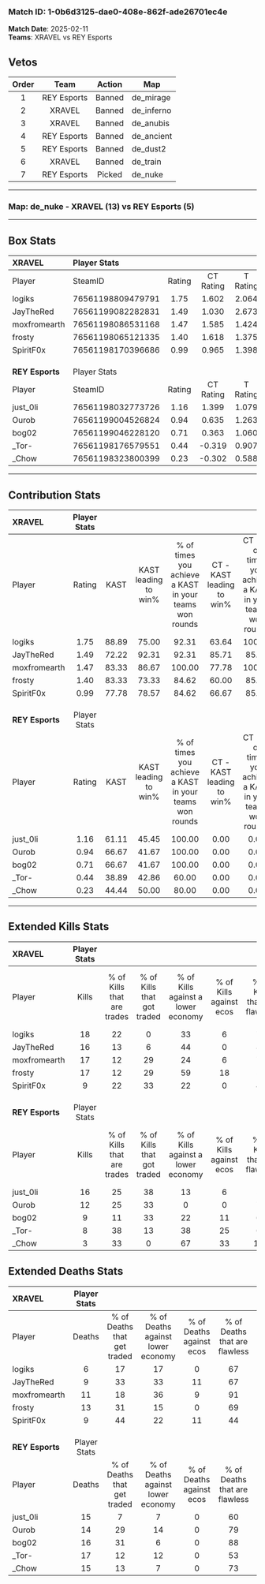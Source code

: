 ### Match ID: 1-0b6d3125-dae0-408e-862f-ade26701ec4e  
**Match Date**: 2025-02-11  
**Teams**: XRAVEL vs REY Esports  

## Vetos  

| Order | Team | Action | Map |
| :---: | :--: | :----: | --- |
| 1 | REY Esports | Banned | de_mirage |
| 2 | XRAVEL | Banned | de_inferno |
| 3 | XRAVEL | Banned | de_anubis |
| 4 | REY Esports | Banned | de_ancient |
| 5 | REY Esports | Banned | de_dust2 |
| 6 | XRAVEL | Banned | de_train |
| 7 | REY Esports | Picked | de_nuke |

---  

### **Map**: de_nuke - XRAVEL (13) vs REY Esports (5)  
---  

## Box Stats  

| **XRAVEL**      | Player Stats      |        |           |          |       |       |       |         |        |      |     |
| :- | :- | :-: | :-: | :-: | :-: | :-: | :-: | :-: | :-: | :-: | :-: |
| Player          | SteamID           | Rating | CT Rating | T Rating | KAST  |  ADR  | Kills | Assists | Deaths | K/D  | HS% |
| logiks          | 76561198809479791 |  1.75  |   1.602   |  2.064   | 88.89 | 99.1  |  18   |    7    |   6    | 3.00 | 33  |
| JayTheRed       | 76561199082282831 |  1.49  |   1.030   |  2.673   | 72.22 | 103.7 |  16   |   12    |   9    | 1.78 | 62  |
| moxfromearth    | 76561198086531168 |  1.47  |   1.585   |  1.424   | 83.33 | 91.9  |  17   |    3    |   11   | 1.55 | 35  |
| frosty          | 76561198065121335 |  1.40  |   1.618   |  1.375   | 83.33 | 87.7  |  17   |    4    |   13   | 1.31 | 29  |
| SpiritF0x       | 76561198170396686 |  0.99  |   0.965   |  1.398   | 77.78 | 55.9  |   9   |    3    |   9    | 1.00 | 44  |
|                 |                   |        |           |          |       |       |       |         |        |      |     |
|                 |                   |        |           |          |       |       |       |         |        |      |     |
|                 |                   |        |           |          |       |       |       |         |        |      |     |
| **REY Esports** | Player Stats      |        |           |          |       |       |       |         |        |      |     |
| Player          | SteamID           | Rating | CT Rating | T Rating | KAST  |  ADR  | Kills | Assists | Deaths | K/D  | HS% |
| just_0li        | 76561198032773726 |  1.16  |   1.399   |  1.079   | 61.11 | 99.6  |  16   |    1    |   15   | 1.07 | 37  |
| Ourob           | 76561199004526824 |  0.94  |   0.635   |  1.263   | 66.67 | 68.8  |  12   |    1    |   14   | 0.86 | 75  |
| bog02           | 76561199046228120 |  0.71  |   0.363   |  1.060   | 66.67 | 56.2  |   9   |    4    |   16   | 0.56 | 22  |
| _Tor-           | 76561198176579551 |  0.44  |  -0.319   |  0.907   | 38.89 | 60.5  |   8   |    3    |   17   | 0.47 | 62  |
| _Chow           | 76561198323800399 |  0.23  |  -0.302   |  0.588   | 44.44 | 33.6  |   3   |    6    |   15   | 0.20 | 100 |
---  

## Contribution Stats  

| **XRAVEL**      | Player Stats |       |                      |                                                        |                           |                                                             |                          |                                                            |
| :- | :-: | :-: | :-: | :-: | :-: | :-: | :-: | :-: |
| Player          |    Rating    | KAST  | KAST leading to win% | % of times you achieve a KAST in your teams won rounds | CT - KAST leading to win% | CT - % of times you achieve a KAST in your teams won rounds | T - KAST leading to win% | T - % of times you achieve a KAST in your teams won rounds |
| logiks          |     1.75     | 88.89 |        75.00         |                         92.31                          |           63.64           |                           100.00                            |          100.00          |                           83.33                            |
| JayTheRed       |     1.49     | 72.22 |        92.31         |                         92.31                          |           85.71           |                            85.71                            |          100.00          |                           100.00                           |
| moxfromearth    |     1.47     | 83.33 |        86.67         |                         100.00                         |           77.78           |                           100.00                            |          100.00          |                           100.00                           |
| frosty          |     1.40     | 83.33 |        73.33         |                         84.62                          |           60.00           |                            85.71                            |          100.00          |                           83.33                            |
| SpiritF0x       |     0.99     | 77.78 |        78.57         |                         84.62                          |           66.67           |                            85.71                            |          100.00          |                           83.33                            |
|                 |              |       |                      |                                                        |                           |                                                             |                          |                                                            |
|                 |              |       |                      |                                                        |                           |                                                             |                          |                                                            |
|                 |              |       |                      |                                                        |                           |                                                             |                          |                                                            |
| **REY Esports** | Player Stats |       |                      |                                                        |                           |                                                             |                          |                                                            |
| Player          |    Rating    | KAST  | KAST leading to win% | % of times you achieve a KAST in your teams won rounds | CT - KAST leading to win% | CT - % of times you achieve a KAST in your teams won rounds | T - KAST leading to win% | T - % of times you achieve a KAST in your teams won rounds |
| just_0li        |     1.16     | 61.11 |        45.45         |                         100.00                         |           0.00            |                            0.00                             |          62.50           |                           100.00                           |
| Ourob           |     0.94     | 66.67 |        41.67         |                         100.00                         |           0.00            |                            0.00                             |          55.56           |                           100.00                           |
| bog02           |     0.71     | 66.67 |        41.67         |                         100.00                         |           0.00            |                            0.00                             |          55.56           |                           100.00                           |
| _Tor-           |     0.44     | 38.89 |        42.86         |                         60.00                          |           0.00            |                            0.00                             |          42.86           |                           60.00                            |
| _Chow           |     0.23     | 44.44 |        50.00         |                         80.00                          |           0.00            |                            0.00                             |          57.14           |                           80.00                            |
---  

## Extended Kills Stats  

| **XRAVEL**      | Player Stats |                            |                            |                                    |                         |                              |                                 |                                       |                    |           |
| :- | :-: | :-: | :-: | :-: | :-: | :-: | :-: | :-: | :-: | :-: |
| Player          |    Kills     | % of Kills that are trades | % of Kills that got traded | % of Kills against a lower economy | % of Kills against ecos | % of Kills that are flawless | % of Kills that are close duels | % of Kills that are assisted by flash | Pistol Round Kills | AWP Kills |
| logiks          |      18      |             22             |             0              |                 33                 |            6            |              72              |               17                |                   0                   |         7          |     0     |
| JayTheRed       |      16      |             13             |             6              |                 44                 |            0            |              88              |                0                |                   0                   |         0          |     2     |
| moxfromearth    |      17      |             12             |             29             |                 24                 |            6            |              71              |                6                |                   0                   |         0          |     1     |
| frosty          |      17      |             12             |             29             |                 59                 |           18            |              59              |                0                |                  12                   |         0          |     1     |
| SpiritF0x       |      9       |             22             |             33             |                 22                 |            0            |              44              |                0                |                  11                   |         0          |     3     |
|                 |              |                            |                            |                                    |                         |                              |                                 |                                       |                    |           |
|                 |              |                            |                            |                                    |                         |                              |                                 |                                       |                    |           |
|                 |              |                            |                            |                                    |                         |                              |                                 |                                       |                    |           |
| **REY Esports** | Player Stats |                            |                            |                                    |                         |                              |                                 |                                       |                    |           |
| Player          |    Kills     | % of Kills that are trades | % of Kills that got traded | % of Kills against a lower economy | % of Kills against ecos | % of Kills that are flawless | % of Kills that are close duels | % of Kills that are assisted by flash | Pistol Round Kills | AWP Kills |
| just_0li        |      16      |             25             |             38             |                 13                 |            6            |              56              |                0                |                   6                   |         0          |     2     |
| Ourob           |      12      |             25             |             33             |                 0                  |            0            |              75              |                0                |                   0                   |         0          |     4     |
| bog02           |      9       |             11             |             33             |                 22                 |           11            |              67              |                0                |                   0                   |         2          |     0     |
| _Tor-           |      8       |             38             |             13             |                 38                 |           25            |              63              |               13                |                  25                   |         0          |     2     |
| _Chow           |      3       |             33             |             0              |                 67                 |           33            |             100              |                0                |                   0                   |         0          |     1     |
## Extended Deaths Stats  

| **XRAVEL**      | Player Stats |                             |                                   |                          |                               |                            |                           |               |
| :- | :-: | :-: | :-: | :-: | :-: | :-: | :-: | :-: |
| Player          |    Deaths    | % of Deaths that get traded | % of Deaths against lower economy | % of Deaths against ecos | % of Deaths that are flawless | % of Deaths that are close | % of Deaths while blinded | Deaths to AWP |
| logiks          |      6       |             17              |                17                 |            0             |              67               |             17             |             0             |       0       |
| JayTheRed       |      9       |             33              |                33                 |            11            |              67               |             0              |            11             |       0       |
| moxfromearth    |      11      |             18              |                36                 |            9             |              91               |             0              |             0             |       0       |
| frosty          |      13      |             31              |                15                 |            0             |              69               |             0              |             8             |       1       |
| SpiritF0x       |      9       |             44              |                22                 |            11            |              44               |             0              |            11             |       1       |
|                 |              |                             |                                   |                          |                               |                            |                           |               |
|                 |              |                             |                                   |                          |                               |                            |                           |               |
|                 |              |                             |                                   |                          |                               |                            |                           |               |
| **REY Esports** | Player Stats |                             |                                   |                          |                               |                            |                           |               |
| Player          |    Deaths    | % of Deaths that get traded | % of Deaths against lower economy | % of Deaths against ecos | % of Deaths that are flawless | % of Deaths that are close | % of Deaths while blinded | Deaths to AWP |
| just_0li        |      15      |              7              |                 7                 |            0             |              60               |             7              |             0             |       0       |
| Ourob           |      14      |             29              |                14                 |            0             |              79               |             14             |             0             |       2       |
| bog02           |      16      |             31              |                 6                 |            0             |              88               |             0              |             6             |       1       |
| _Tor-           |      17      |             12              |                12                 |            0             |              53               |             6              |             0             |       2       |
| _Chow           |      15      |             13              |                 7                 |            0             |              73               |             0              |            13             |       2       |
